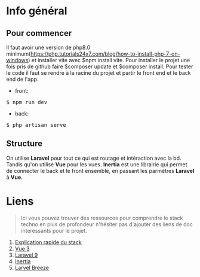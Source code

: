# Info général

## Pour commencer
Il faut avoir une version de php8.0 minimum(https://php.tutorials24x7.com/blog/how-to-install-php-7-on-windows) et installer vite avec  $npm install vite. Pour installer le projet une fois pris de github faire $composer update et $composer install.
Pour tester le code il faut se rendre à la racine du projet et partir le front end et le back end de l'app.
- front:
<pre>$ npm run dev</pre>
- back:
<pre>$ php artisan serve</pre>

## Structure
On utilise **Laravel** pour tout ce qui est routage et intéraction avec la bd. Tandis qu'on utilise **Vue** pour les vues. **Inertia** est une librairie qui permet de connecter le back et le front ensemble, en passant les parmètres **Laravel** à **Vue**.

# Liens
>Ici vous pouvez trouver des ressources pour comprendre le stack techno en plus de profondeur n'hésiter pas d'ajouter des liens de doc interessants pour le projet.
1. [Explication rapide du stack](https://www.youtube.com/watch?v=jadX8xaR6tY)
1. [Vue 3](https://vuejs.org/guide/components/events.html)
1. [Laravel 9](https://laravel.com/docs/9.x)
1. [Inertia](https://inertiajs.com/)
1. [Larvel Breeze](https://laravel.com/docs/9.x/starter-kits#breeze-and-inertia)
